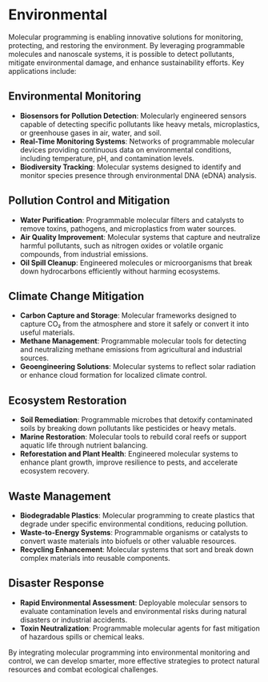 # Environmental

Molecular programming is enabling innovative solutions for monitoring, protecting, and restoring the environment. By leveraging programmable molecules and nanoscale systems, it is possible to detect pollutants, mitigate environmental damage, and enhance sustainability efforts. Key applications include:

## Environmental Monitoring
- **Biosensors for Pollution Detection**: Molecularly engineered sensors capable of detecting specific pollutants like heavy metals, microplastics, or greenhouse gases in air, water, and soil.  
- **Real-Time Monitoring Systems**: Networks of programmable molecular devices providing continuous data on environmental conditions, including temperature, pH, and contamination levels.  
- **Biodiversity Tracking**: Molecular systems designed to identify and monitor species presence through environmental DNA (eDNA) analysis.  

## Pollution Control and Mitigation
- **Water Purification**: Programmable molecular filters and catalysts to remove toxins, pathogens, and microplastics from water sources.  
- **Air Quality Improvement**: Molecular systems that capture and neutralize harmful pollutants, such as nitrogen oxides or volatile organic compounds, from industrial emissions.  
- **Oil Spill Cleanup**: Engineered molecules or microorganisms that break down hydrocarbons efficiently without harming ecosystems.  

## Climate Change Mitigation
- **Carbon Capture and Storage**: Molecular frameworks designed to capture CO₂ from the atmosphere and store it safely or convert it into useful materials.  
- **Methane Management**: Programmable molecular tools for detecting and neutralizing methane emissions from agricultural and industrial sources.  
- **Geoengineering Solutions**: Molecular systems to reflect solar radiation or enhance cloud formation for localized climate control.  

## Ecosystem Restoration
- **Soil Remediation**: Programmable microbes that detoxify contaminated soils by breaking down pollutants like pesticides or heavy metals.  
- **Marine Restoration**: Molecular tools to rebuild coral reefs or support aquatic life through nutrient balancing.  
- **Reforestation and Plant Health**: Engineered molecular systems to enhance plant growth, improve resilience to pests, and accelerate ecosystem recovery.  

## Waste Management
- **Biodegradable Plastics**: Molecular programming to create plastics that degrade under specific environmental conditions, reducing pollution.  
- **Waste-to-Energy Systems**: Programmable organisms or catalysts to convert waste materials into biofuels or other valuable resources.  
- **Recycling Enhancement**: Molecular systems that sort and break down complex materials into reusable components.  

## Disaster Response
- **Rapid Environmental Assessment**: Deployable molecular sensors to evaluate contamination levels and environmental risks during natural disasters or industrial accidents.  
- **Toxin Neutralization**: Programmable molecular agents for fast mitigation of hazardous spills or chemical leaks.  

By integrating molecular programming into environmental monitoring and control, we can develop smarter, more effective strategies to protect natural resources and combat ecological challenges.
